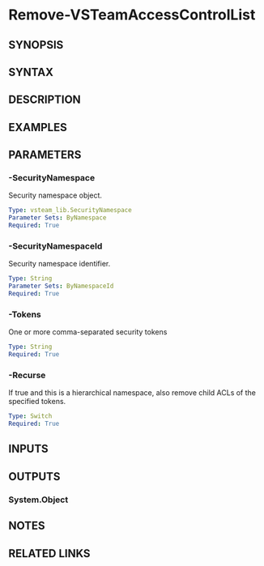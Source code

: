 <!-- #include "./common/header.md" -->

# Remove-VSTeamAccessControlList

## SYNOPSIS

<!-- #include "./synopsis/Remove-VSTeamAccessControlList.md" -->

## SYNTAX

## DESCRIPTION

<!-- #include "./synopsis/Remove-VSTeamAccessControlList.md" -->

## EXAMPLES

## PARAMETERS

### -SecurityNamespace

Security namespace object.

```yaml
Type: vsteam_lib.SecurityNamespace
Parameter Sets: ByNamespace
Required: True
```

### -SecurityNamespaceId

Security namespace identifier.

```yaml
Type: String
Parameter Sets: ByNamespaceId
Required: True
```

### -Tokens

One or more comma-separated security tokens

```yaml
Type: String
Required: True
```

### -Recurse

If true and this is a hierarchical namespace, also remove child ACLs of the specified tokens.

```yaml
Type: Switch
Required: True
```

## INPUTS

## OUTPUTS

### System.Object

## NOTES

<!-- #include "./common/prerequisites.md" -->

## RELATED LINKS

<!-- #include "./common/related.md" -->
